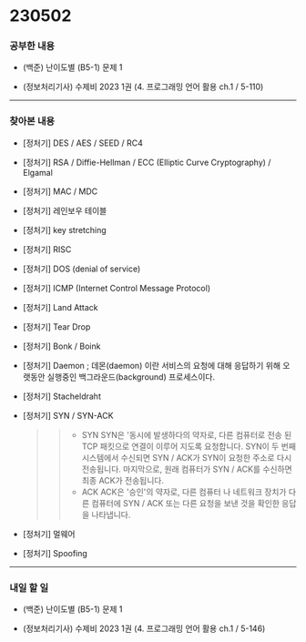 # 230502

### 공부한 내용

- (백준) 난이도별 (B5-1) 문제 1

- (정보처리기사) 수제비 2023 1권 (4. 프로그래밍 언어 활용 ch.1 / 5-110)

---

### 찾아본 내용

- [정처기] DES / AES / SEED / RC4

- [정처기] RSA / Diffie-Hellman / ECC (Elliptic Curve Cryptography) / Elgamal

- [정처기] MAC / MDC

- [정처기] 레인보우 테이블

- [정처기] key stretching

- [정처기] RISC

- [정처기] DOS (denial of service)

- [정처기] ICMP (Internet Control Message Protocol)

- [정처기] Land Attack

- [정처기] Tear Drop

- [정처기] Bonk / Boink

- [정처기] Daemon
  ; 데몬(daemon) 이란 서비스의 요청에 대해 응답하기 위해 오랫동안 실행중인 백그라운드(background) 프로세스이다.

- [정처기] Stacheldraht

- [정처기] SYN / SYN-ACK

  > > - SYN
  > >   SYN은 '동시에 발생하다의 약자로, 다른 컴퓨터로 전송 된 TCP 패킷으로 연결이 이루어 지도록 요청합니다. SYN이 두 번째 시스템에서 수신되면 SYN / ACK가 SYN이 요청한 주소로 다시 전송됩니다. 마지막으로, 원래 컴퓨터가 SYN / ACK를 수신하면 최종 ACK가 전송됩니다.
  > > - ACK
  > >   ACK은 '승인'의 약자로, 다른 컴퓨터 나 네트워크 장치가 다른 컴퓨터에 SYN / ACK 또는 다른 요청을 보낸 것을 확인한 응답을 나타냅니다.

- [정처기] 멀웨어

- [정처기] Spoofing

---

### 내일 할 일

- (백준) 난이도별 (B5-1) 문제 1

- (정보처리기사) 수제비 2023 1권 (4. 프로그래밍 언어 활용 ch.1 / 5-146)
